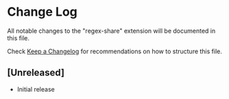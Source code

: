 # Change Log
All notable changes to the "regex-share" extension will be documented in this file.

Check [Keep a Changelog](http://keepachangelog.com/) for recommendations on how to structure this file.

## [Unreleased]
- Initial release